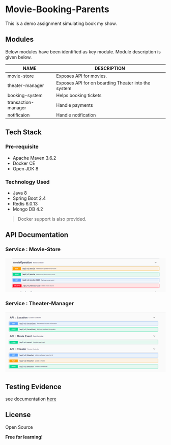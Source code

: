 # Movie-Booking-Parents
This is a demo assignment simulating book my show.

## Modules
Below modules have been identified as key module. Module description is given below.


|NAME                          |DESCRIPTION                         |
|-------------------------------|-----------------------------|
|movie-store            |Exposes API for movies.            |
|theater-manager        |Exposes API for on boarding Theater into the system          |
|booking-system         |Helps booking tickets|
|transaction-manager    |Handle payments|
|notificaion            |Handle notification|

## Tech Stack

### Pre-requisite 
 - Apache Maven 3.6.2
 - Docker CE
 - Open JDK 8   
   
### Technology Used
 - Java 8
 - Spring Boot 2.4
 - Redis 6.0.13
 - Mongo DB 4.2

  > Docker support is also provided.

## API Documentation

### Service : Movie-Store

![Screenshot](evidence/api/movie-store-api.png)

### Service : Theater-Manager

![Screenshot](evidence/api/theater-manager-api.png)

## Testing Evidence
see documentation [here](./Testing.md)


## License

Open Source

**Free for learning!**


